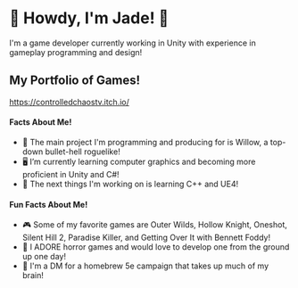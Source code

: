 # 👋 Howdy, I'm Jade! 👋

I'm a game developer currently working in Unity with experience in gameplay programming and design!

## My Portfolio of Games!
https://controlledchaostv.itch.io/

#### Facts About Me!
- 💞️ The main project I'm programming and producing for is Willow, a top-down bullet-hell roguelike!
- 🖥️ I’m currently learning computer graphics and becoming more proficient in Unity and C#!
- 🔨 The next things I'm working on is learning C++ and UE4!

#### Fun Facts About Me!
- 🎮 Some of my favorite games are Outer Wilds, Hollow Knight, Oneshot, Silent Hill 2, Paradise Killer, and Getting Over It with Bennett Foddy!
- 👻 I ADORE horror games and would love to develop one from the ground up one day!
- 🎲 I'm a DM for a homebrew 5e campaign that takes up much of my brain!


<!---
ControlledChaos0/ControlledChaos0 is a ✨ special ✨ repository because its `README.md` (this file) appears on your GitHub profile.
You can click the Preview link to take a look at your changes.
--->
